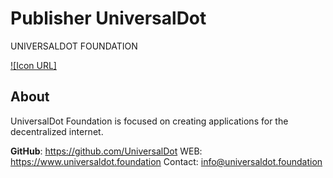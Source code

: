 # Publisher UniversalDot
UNIVERSALDOT FOUNDATION

[![Icon URL]](https://github.com/UniversalDot/documents/blob/master/logo/only-text-bk.png)

## About
UniversalDot Foundation is focused on creating applications for the decentralized internet.

**GitHub**: https://github.com/UniversalDot
WEB: https://www.universaldot.foundation
Contact: info@universaldot.foundation
